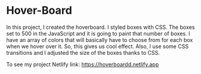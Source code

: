 # Hover-Board
In this project, I created the hoverboard. I styled boxes with CSS. The boxes set to 500 in the JavaScript and it is going to paint that number of boxes. I have an array of colors that will basically have to choose from for each box when we hover over it. So, this gives us cool effect. Also, I use some CSS transitions and I adjusted the size of the boxes thanks to CSS.

To see my project Netlify link: https://hoverboardd.netlify.app
